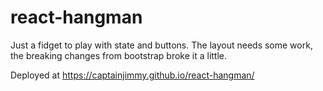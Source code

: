 # react-hangman
Just a fidget to play with state and buttons.  The layout needs some work, the breaking changes from bootstrap broke it a little.

Deployed at https://captainjimmy.github.io/react-hangman/
